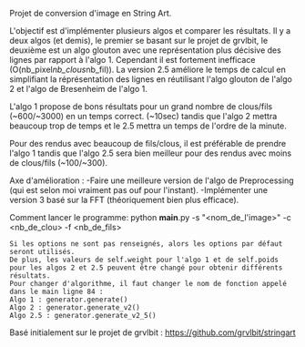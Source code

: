 Projet de conversion d'image en String Art.

L'objectif est d'implémenter plusieurs algos et comparer les résultats.
Il y a deux algos (et demis), le premier se basant sur le projet de grvlbit, 
le deuxième est un algo glouton avec une représentation plus décisive des lignes par rapport à l'algo 1.
Cependant il est fortement inefficace (O(nb_pixel*nb_clous*nb_fil)).
La version 2.5 améliore le temps de calcul en simplifiant la réprésentation des lignes en réutilisant l'algo glouton de l'algo 2 et l'algo de Bresenheim de l'algo 1.

L'algo 1 propose de bons résultats pour un grand nombre de clous/fils (~600/~3000) en un temps correct. (~10sec) tandis que l'algo 2 mettra beaucoup trop de temps et le 2.5
mettra un temps de l'ordre de la minute.

Pour des rendus avec beaucoup de fils/clous, il est préférable de prendre l'algo 1 tandis que l'algo 2.5 sera bien meilleur pour des rendus avec moins de clous/fils (~100/~300).

Axe d'amélioration : 
    -Faire une meilleure version de l'algo de Preprocessing (qui est selon moi vraiment pas ouf pour l'instant).
    -Implémenter une version 3 basé sur la FFT (théoriquement bien plus efficace).

Comment lancer le programme: 
    python __main__.py -s "<nom_de_l'image>" -c <nb_de_clou> -f <nb_de_fils>

    Si les options ne sont pas renseignés, alors les options par défaut seront utilisés.
    De plus, les valeurs de self.weight pour l'algo 1 et de self.poids pour les algos 2 et 2.5 peuvent être changé pour obtenir différents résultats.
    Pour changer d'algorithme, il faut changer le nom de fonction appelé dans le main ligne 84 : 
    Algo 1 : generator.generate() 
    Algo 2 : generator.generate_v2() 
    Algo 2.5 : generator.generate_v2_5() 

Basé initialement sur le projet de grvlbit : https://github.com/grvlbit/stringart


